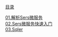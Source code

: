 [目录](https://serset.github.io "Sers-DOC")  


[01.解析Sers微服务](?doc/md/解析Sers微服务/README.md "01.解析Sers微服务")  
[02.Sers微服务快速入门](?doc/md/Sers微服务快速入门/README.md "02.Sers微服务快速入门")  
[03.Sqler](?doc/md/Sqler/README.md "03.Sqler")  